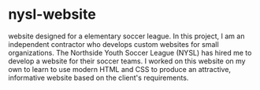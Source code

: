 # nysl-website
website designed for a elementary soccer league.
In this project, I am an independent contractor who develops custom websites for small organizations. The Northside Youth Soccer League (NYSL) has hired me to develop a website for their soccer teams. I worked on this website on my own to learn to use modern HTML and CSS to produce an attractive, informative website based on the client's requirements.


